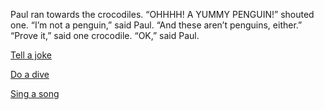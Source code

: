 Paul ran towards the crocodiles. 
“OHHHH! A YUMMY PENGUIN!” shouted one. 
“I’m not a penguin,” said Paul. “And these aren’t penguins, either.” 
“Prove it,” said one crocodile. 
“OK,” said Paul.

[Tell a joke](TellJoke.md)

[Do a dive](DoDive.md)

[Sing a song](SingSong.md)
